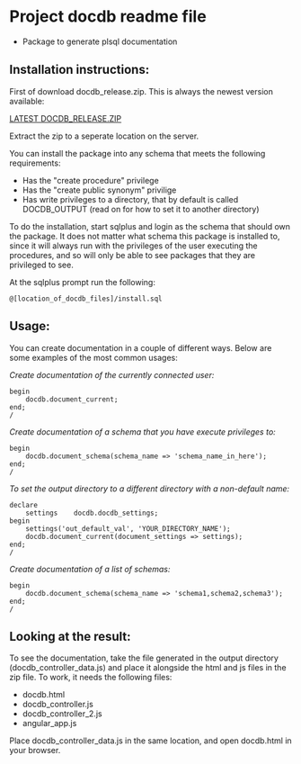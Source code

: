 Project docdb readme file
==================================

* Package to generate plsql documentation

Installation instructions:
----------------------

First of download docdb_release.zip. This is always the newest version available:

[LATEST DOCDB_RELEASE.ZIP](docdb_release.zip?raw=true)

Extract the zip to a seperate location on the server.

You can install the package into any schema that meets the following requirements:

* Has the "create procedure" privilege
* Has the "create public synonym" privilige
* Has write privileges to a directory, that by default is called DOCDB_OUTPUT (read on for how to set it to another directory)

To do the installation, start sqlplus and login as the schema that should own the package. It does not matter what schema this package is installed to, since it will always run with the privileges of the user executing the procedures, and so will only be able to see packages that they are privileged to see.

At the sqlplus prompt run the following:

	@[location_of_docdb_files]/install.sql

Usage:
--------------------

You can create documentation in a couple of different ways. Below are some examples of the most common usages:

*Create documentation of the currently connected user:*

	begin
		docdb.document_current;
	end;
	/

*Create documentation of a schema that you have execute privileges to:*

	begin
		docdb.document_schema(schema_name => 'schema_name_in_here');
	end;
	/

*To set the output directory to a different directory with a non-default name:*

	declare
		settings	docdb.docdb_settings;
	begin
		settings('out_default_val', 'YOUR_DIRECTORY_NAME');
		docdb.document_current(document_settings => settings);
	end;
	/

*Create documentation of a list of schemas:*

	begin
		docdb.document_schema(schema_name => 'schema1,schema2,schema3');
	end;
	/

Looking at the result:
----------------------------

To see the documentation, take the file generated in the output directory (docdb_controller_data.js) and place it alongside the html and js files in the zip file. To work, it needs the following files:

* docdb.html
* docdb_controller.js
* docdb_controller_2.js
* angular_app.js

Place docdb_controller_data.js in the same location, and open docdb.html in your browser.
